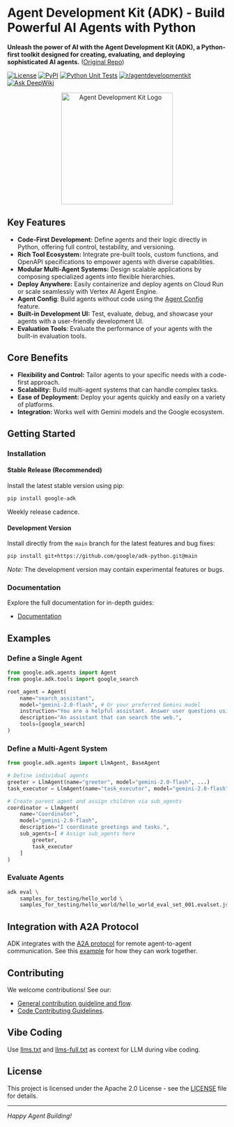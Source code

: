 <!-- Improved README - SEO Optimized -->

# Agent Development Kit (ADK) - Build Powerful AI Agents with Python

**Unleash the power of AI with the Agent Development Kit (ADK), a Python-first toolkit designed for creating, evaluating, and deploying sophisticated AI agents.** ([Original Repo](https://github.com/google/adk-python))

[![License](https://img.shields.io/badge/License-Apache_2.0-blue.svg)](LICENSE)
[![PyPI](https://img.shields.io/pypi/v/google-adk)](https://pypi.org/project/google-adk/)
[![Python Unit Tests](https://github.com/google/adk-python/actions/workflows/python-unit-tests.yml/badge.svg)](https://github.com/google/adk-python/actions/workflows/python-unit-tests.yml)
[![r/agentdevelopmentkit](https://img.shields.io/badge/Reddit-r%2Fagentdevelopmentkit-FF4500?style=flat&logo=reddit&logoColor=white)](https://www.reddit.com/r/agentdevelopmentkit/)
[![Ask DeepWiki](https://deepwiki.com/badge.svg)](https://deepwiki.com/google/adk-python)

<div align="center">
  <img src="https://raw.githubusercontent.com/google/adk-python/main/assets/agent-development-kit.png" width="256" alt="Agent Development Kit Logo"/>
</div>

## Key Features

*   **Code-First Development:** Define agents and their logic directly in Python, offering full control, testability, and versioning.
*   **Rich Tool Ecosystem:** Integrate pre-built tools, custom functions, and OpenAPI specifications to empower agents with diverse capabilities.
*   **Modular Multi-Agent Systems:** Design scalable applications by composing specialized agents into flexible hierarchies.
*   **Deploy Anywhere:** Easily containerize and deploy agents on Cloud Run or scale seamlessly with Vertex AI Agent Engine.
*   **Agent Config**: Build agents without code using the [Agent Config](https://google.github.io/adk-docs/agents/config/) feature.
*   **Built-in Development UI:** Test, evaluate, debug, and showcase your agents with a user-friendly development UI.
*   **Evaluation Tools**: Evaluate the performance of your agents with the built-in evaluation tools.

## Core Benefits

*   **Flexibility and Control:** Tailor agents to your specific needs with a code-first approach.
*   **Scalability:** Build multi-agent systems that can handle complex tasks.
*   **Ease of Deployment:** Deploy your agents quickly and easily on a variety of platforms.
*   **Integration:** Works well with Gemini models and the Google ecosystem.

## Getting Started

### Installation

#### Stable Release (Recommended)

Install the latest stable version using pip:

```bash
pip install google-adk
```

Weekly release cadence.

#### Development Version

Install directly from the `main` branch for the latest features and bug fixes:

```bash
pip install git+https://github.com/google/adk-python.git@main
```

*Note:* The development version may contain experimental features or bugs.

### Documentation

Explore the full documentation for in-depth guides:

*   [Documentation](https://google.github.io/adk-docs)

## Examples

### Define a Single Agent

```python
from google.adk.agents import Agent
from google.adk.tools import google_search

root_agent = Agent(
    name="search_assistant",
    model="gemini-2.0-flash", # Or your preferred Gemini model
    instruction="You are a helpful assistant. Answer user questions using Google Search when needed.",
    description="An assistant that can search the web.",
    tools=[google_search]
)
```

### Define a Multi-Agent System

```python
from google.adk.agents import LlmAgent, BaseAgent

# Define individual agents
greeter = LlmAgent(name="greeter", model="gemini-2.0-flash", ...)
task_executor = LlmAgent(name="task_executor", model="gemini-2.0-flash", ...)

# Create parent agent and assign children via sub_agents
coordinator = LlmAgent(
    name="Coordinator",
    model="gemini-2.0-flash",
    description="I coordinate greetings and tasks.",
    sub_agents=[ # Assign sub_agents here
        greeter,
        task_executor
    ]
)
```

### Evaluate Agents

```bash
adk eval \
    samples_for_testing/hello_world \
    samples_for_testing/hello_world/hello_world_eval_set_001.evalset.json
```

## Integration with A2A Protocol

ADK integrates with the [A2A protocol](https://github.com/google-a2a/A2A/) for remote agent-to-agent communication.
See this [example](https://github.com/a2aproject/a2a-samples/tree/main/samples/python/agents) for how they can work together.

## Contributing

We welcome contributions! See our:

*   [General contribution guideline and flow](https://google.github.io/adk-docs/contributing-guide/).
*   [Code Contributing Guidelines](./CONTRIBUTING.md).

## Vibe Coding

Use [llms.txt](./llms.txt) and [llms-full.txt](./llms-full.txt) as context for LLM during vibe coding.

## License

This project is licensed under the Apache 2.0 License - see the [LICENSE](LICENSE) file for details.

---

*Happy Agent Building!*
